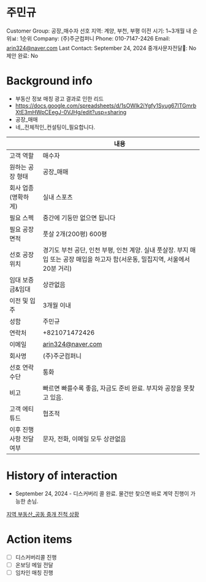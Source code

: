 # 주민규

Customer Group: 공장_매수자
선호 지역: 계양, 부천, 부평
이전 시기: 1~3개월 내
순위📊: 1순위
Company: (주)주군컴퍼니
Phone: 010-7147-2426
Email: arin324@naver.com
Last Contact: September 24, 2024
중개사문자전달📩: No
제안 완료: No

# Background info

- 부동산 정보 매칭 광고 결과로 인한 리드
- https://docs.google.com/spreadsheets/d/1sOWIk2iYgfy1Syug67ITGmrbXtE3mHWpCEegJ-0VJHg/edit?usp=sharing
- 공장_매매
- 네,_전체적인_컨설팅이_필요합니다.

|  | 내용 |
| --- | --- |
| 고객 역할 | 매수자 |
| 원하는 공장 형태 | 공장_매매 |
| 회사 업종(명확하게) | 실내 스포츠 |
| 필요 스펙 | 중간에 기둥만 없으면 됩니다 |
| 필요 공장 면적 | 풋살 2개(200평) 600평 |
| 선호 공장 위치 | 경기도 부천 공단, 인천 부평, 인천 계양. 실내 풋살장. 부지 매입 또는 공장 매입을 하고자 함(서운동, 밀집지역, 서울에서 20분 거리) |
| 임대 보증금&임대 | 상관없음 |
| 이전 및 입주 | 3개월 이내 |
| 성함 | 주민규 |
| 연락처 | +821071472426 |
| 이메일 | [arin324@naver.com](mailto:arin324@naver.com) |
| 회사명 | (주)주군컴퍼니 |
| 선호 연락 수단 | 통화 |
| 비고 | 빠르면 빠를수록 좋음, 자금도 준비 완료. 부지와 공장을 못찾고 있음. |
| 고객 에티튜드 | 협조적 |
| 이후 진행 사항 전달 여부 | 문자, 전화, 이메일 모두 상관없음 |

# History of interaction

- September 24, 2024 - 디스커버리 콜 완료. 물건만 찾으면 바로 계약 진행이 가능한 손님.

[지역 부동산_공동 중개 진척 상황](%E1%84%8C%E1%85%B5%E1%84%8B%E1%85%A7%E1%86%A8%20%E1%84%87%E1%85%AE%E1%84%83%E1%85%A9%E1%86%BC%E1%84%89%E1%85%A1%E1%86%AB_%E1%84%80%E1%85%A9%E1%86%BC%E1%84%83%E1%85%A9%E1%86%BC%20%E1%84%8C%E1%85%AE%E1%86%BC%E1%84%80%E1%85%A2%20%E1%84%8C%E1%85%B5%E1%86%AB%E1%84%8E%E1%85%A5%E1%86%A8%20%E1%84%89%E1%85%A1%E1%86%BC%E1%84%92%E1%85%AA%E1%86%BC%20fffe98ce7f71812c83efe810e07bc27e.csv)

# Action items

- [ ]  디스커버리콜 진행
- [ ]  온보딩 메일 전달
- [ ]  임차인 매칭 진행